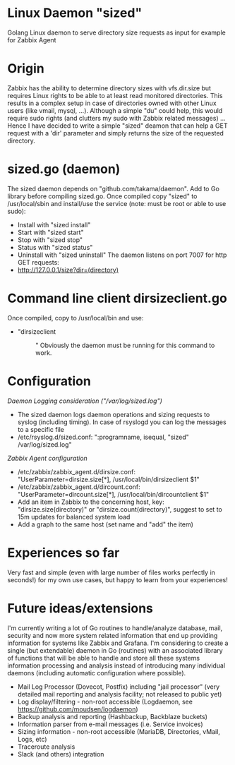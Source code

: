 # Linux Daemon "sized"
Golang Linux daemon to serve directory size requests as input for example for Zabbix Agent
# Origin
Zabbix has the ability to determine directory sizes with vfs.dir.size but requires Linux rights to be able to at least read monitored directories. This results in a complex setup in case of directories owned with other Linux users (like vmail, mysql, ...).
Although a simple "du" could help, this would require sudo rights (and clutters my sudo with Zabbix related messages) ...
Hence I have decided to write a simple "sized" deamon that can help a GET request with a 'dir' parameter and simply returns the size of the requested directory.
# sized.go (daemon)
The sized daemon depends on "github.com/takama/daemon". Add to Go library before compiling sized.go.
Once compiled copy "sized" to /usr/local/sbin and install/use the service (note: must be root or able to use sudo):
- Install with "sized install"
- Start with "sized start"
- Stop with "sized stop"
- Status with "sized status"
- Uninstall with "sized uninstall"
The daemon listens on port 7007 for http GET requests:
- http://127.0.0.1/size?dir=(directory)
# Command line client dirsizeclient.go
Once compiled, copy to /usr/local/bin and use:
  - "dirsizeclient <dir>"
Obviously the daemon must be running for this command to work.
# Configuration
_Daemon Logging consideration ("/var/log/sized.log")_
- The sized daemon logs daemon operations and sizing requests to syslog (including timing). In case of rsyslogd you can log the messages to a specific file
- /etc/rsyslog.d/sized.conf: ":programname, isequal, "sized" /var/log/sized.log"
  
_Zabbix Agent configuration_
- /etc/zabbix/zabbix_agent.d/dirsize.conf: "UserParameter=dirsize.size[*], /usr/local/bin/dirsizeclient $1"
- /etc/zabbix/zabbix_agent.d/dircount.conf: "UserParameter=dircount.size[*], /usr/local/bin/dircountclient $1"
- Add an item in Zabbix to the concerning host, key: "dirsize.size(directory)" or "dirsize.count(directory)", suggest to set to 15m updates for balanced system load
- Add a graph to the same host (set name and "add" the item)
# Experiences so far
Very fast and simple (even with large number of files works perfectly in seconds!) for my own use cases, but happy to learn from your experiences!
# Future ideas/extensions
I'm currently writing a lot of Go routines to handle/analyze database, mail, security and now more system related information that end up providing information for systems like Zabbix and Grafana. I'm considering to create a single (but extendable) daemon in Go (routines) with an associated library of functions that will be able to handle and store all these systems information processing and analysis instead of introducing many individual daemons (including automatic configuration where possible).
- Mail Log Processor (Dovecot, Postfix) including "jail processor" (very detailed mail reporting and analysis facility; not released to public yet)
- Log display/filtering - non-root accessible (Logdaemon, see https://github.com/moudsen/logdaemon)
- Backup analysis and reporting (Hashbackup, Backblaze buckets)
- Information parser from e-mail messages (i.e. Service invoices)
- Sizing information - non-root accessible (MariaDB, Directories, vMail, Logs, etc)
- Traceroute analysis
- Slack (and others) integration
